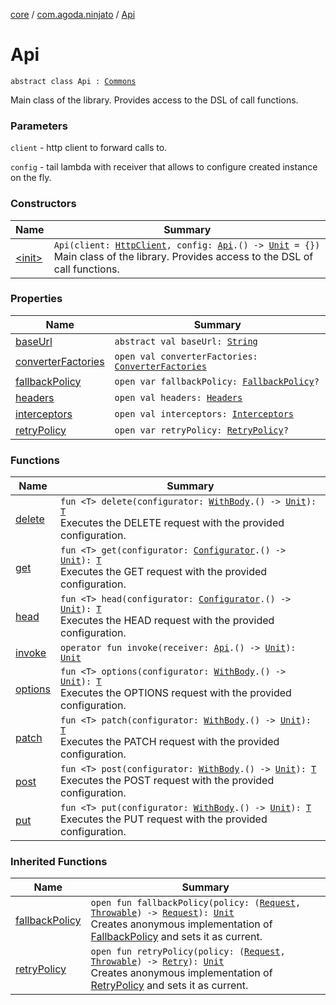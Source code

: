 [core](../../index.md) / [com.agoda.ninjato](../index.md) / [Api](./index.md)

# Api

`abstract class Api : `[`Commons`](../../com.agoda.ninjato.dsl/-commons/index.md)

Main class of the library.
Provides access to the DSL of call functions.

### Parameters

`client` - http client to forward calls to.

`config` - tail lambda with receiver that allows to configure created instance on the fly.

### Constructors

| Name | Summary |
|---|---|
| [&lt;init&gt;](-init-.md) | `Api(client: `[`HttpClient`](../../com.agoda.ninjato.http/-http-client/index.md)`, config: `[`Api`](./index.md)`.() -> `[`Unit`](https://kotlinlang.org/api/latest/jvm/stdlib/kotlin/-unit/index.html)` = {})`<br>Main class of the library. Provides access to the DSL of call functions. |

### Properties

| Name | Summary |
|---|---|
| [baseUrl](base-url.md) | `abstract val baseUrl: `[`String`](https://kotlinlang.org/api/latest/jvm/stdlib/kotlin/-string/index.html) |
| [converterFactories](converter-factories.md) | `open val converterFactories: `[`ConverterFactories`](../../com.agoda.ninjato.converter/-converter-factories/index.md) |
| [fallbackPolicy](fallback-policy.md) | `open var fallbackPolicy: `[`FallbackPolicy`](../../com.agoda.ninjato.policy/-fallback-policy/index.md)`?` |
| [headers](headers.md) | `open val headers: `[`Headers`](../../com.agoda.ninjato.http/-headers/index.md) |
| [interceptors](interceptors.md) | `open val interceptors: `[`Interceptors`](../../com.agoda.ninjato.intercept/-interceptors/index.md) |
| [retryPolicy](retry-policy.md) | `open var retryPolicy: `[`RetryPolicy`](../../com.agoda.ninjato.policy/-retry-policy/index.md)`?` |

### Functions

| Name | Summary |
|---|---|
| [delete](delete.md) | `fun <T> delete(configurator: `[`WithBody`](../../com.agoda.ninjato.http/-request/-configurator/-with-body/index.md)`.() -> `[`Unit`](https://kotlinlang.org/api/latest/jvm/stdlib/kotlin/-unit/index.html)`): `[`T`](delete.md#T)<br>Executes the DELETE request with the provided configuration. |
| [get](get.md) | `fun <T> get(configurator: `[`Configurator`](../../com.agoda.ninjato.http/-request/-configurator/index.md)`.() -> `[`Unit`](https://kotlinlang.org/api/latest/jvm/stdlib/kotlin/-unit/index.html)`): `[`T`](get.md#T)<br>Executes the GET request with the provided configuration. |
| [head](head.md) | `fun <T> head(configurator: `[`Configurator`](../../com.agoda.ninjato.http/-request/-configurator/index.md)`.() -> `[`Unit`](https://kotlinlang.org/api/latest/jvm/stdlib/kotlin/-unit/index.html)`): `[`T`](head.md#T)<br>Executes the HEAD request with the provided configuration. |
| [invoke](invoke.md) | `operator fun invoke(receiver: `[`Api`](./index.md)`.() -> `[`Unit`](https://kotlinlang.org/api/latest/jvm/stdlib/kotlin/-unit/index.html)`): `[`Unit`](https://kotlinlang.org/api/latest/jvm/stdlib/kotlin/-unit/index.html) |
| [options](options.md) | `fun <T> options(configurator: `[`WithBody`](../../com.agoda.ninjato.http/-request/-configurator/-with-body/index.md)`.() -> `[`Unit`](https://kotlinlang.org/api/latest/jvm/stdlib/kotlin/-unit/index.html)`): `[`T`](options.md#T)<br>Executes the OPTIONS request with the provided configuration. |
| [patch](patch.md) | `fun <T> patch(configurator: `[`WithBody`](../../com.agoda.ninjato.http/-request/-configurator/-with-body/index.md)`.() -> `[`Unit`](https://kotlinlang.org/api/latest/jvm/stdlib/kotlin/-unit/index.html)`): `[`T`](patch.md#T)<br>Executes the PATCH request with the provided configuration. |
| [post](post.md) | `fun <T> post(configurator: `[`WithBody`](../../com.agoda.ninjato.http/-request/-configurator/-with-body/index.md)`.() -> `[`Unit`](https://kotlinlang.org/api/latest/jvm/stdlib/kotlin/-unit/index.html)`): `[`T`](post.md#T)<br>Executes the POST request with the provided configuration. |
| [put](put.md) | `fun <T> put(configurator: `[`WithBody`](../../com.agoda.ninjato.http/-request/-configurator/-with-body/index.md)`.() -> `[`Unit`](https://kotlinlang.org/api/latest/jvm/stdlib/kotlin/-unit/index.html)`): `[`T`](put.md#T)<br>Executes the PUT request with the provided configuration. |

### Inherited Functions

| Name | Summary |
|---|---|
| [fallbackPolicy](../../com.agoda.ninjato.dsl/-commons/fallback-policy.md) | `open fun fallbackPolicy(policy: (`[`Request`](../../com.agoda.ninjato.http/-request/index.md)`, `[`Throwable`](https://kotlinlang.org/api/latest/jvm/stdlib/kotlin/-throwable/index.html)`) -> `[`Request`](../../com.agoda.ninjato.http/-request/index.md)`): `[`Unit`](https://kotlinlang.org/api/latest/jvm/stdlib/kotlin/-unit/index.html)<br>Creates anonymous implementation of [FallbackPolicy](../../com.agoda.ninjato.policy/-fallback-policy/index.md) and sets it as current. |
| [retryPolicy](../../com.agoda.ninjato.dsl/-commons/retry-policy.md) | `open fun retryPolicy(policy: (`[`Request`](../../com.agoda.ninjato.http/-request/index.md)`, `[`Throwable`](https://kotlinlang.org/api/latest/jvm/stdlib/kotlin/-throwable/index.html)`) -> `[`Retry`](../../com.agoda.ninjato.policy/-retry/index.md)`): `[`Unit`](https://kotlinlang.org/api/latest/jvm/stdlib/kotlin/-unit/index.html)<br>Creates anonymous implementation of [RetryPolicy](../../com.agoda.ninjato.policy/-retry-policy/index.md) and sets it as current. |
